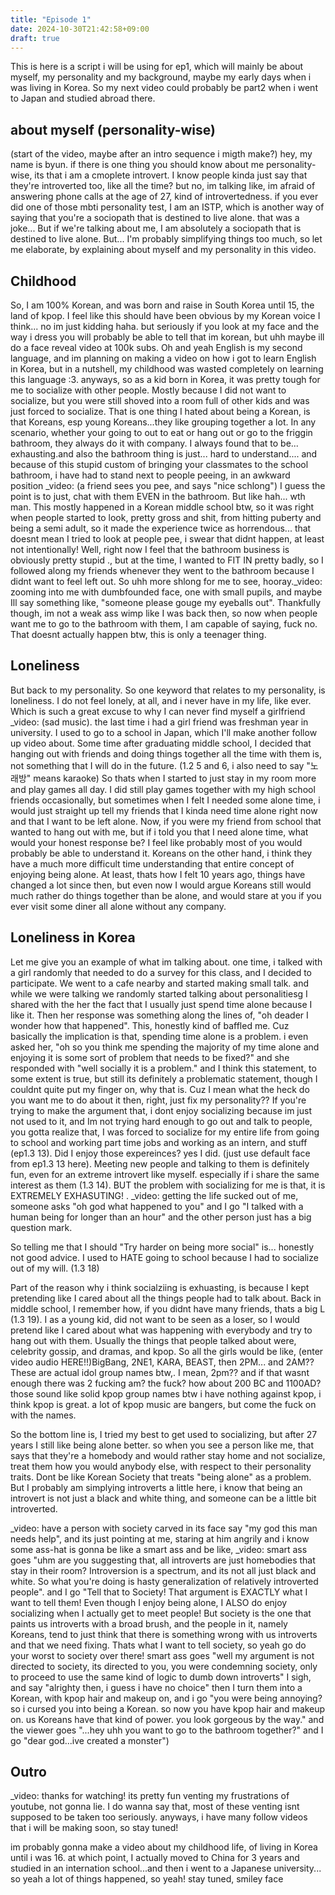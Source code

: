 ```yaml
---
title: "Episode 1"
date: 2024-10-30T21:42:58+09:00
draft: true
---
```


This is here is a script i will be using for ep1, which will mainly be about myself, my personality and my background, maybe my early days when i was living in Korea. So my next video could probably be part2 when i went to Japan and studied abroad there.

## about myself (personality-wise)
(start of the video, maybe after an intro sequence i migth make?) hey, my name is byun. if there is one thing you should know about me personality-wise, its that i am a cmoplete introvert. I know people kinda just say that they're introverted too, like all the time? but no, im talking like, im afraid of answering phone calls at the age of 27, kind of introvertedness. if you ever did one of those mbti personality test, I am an ISTP, which is another way of saying that you're a sociopath that is destined to live alone. that was a joke... But if we're talking about me, I am absolutely a sociopath that is destined to live alone. But... I'm probably simplifying things too much, so let me elaborate, by explaining about myself and my personality in this video.

## Childhood
So, I am 100% Korean, and was born and raise in South Korea until 15, the land of kpop. I feel like this should have been obvious by my Korean voice I think... no im just kidding haha. but seriously if you look at my face and the way i dress you will probably be able to tell that im korean, but uhh maybe ill do a face reveal video at 100k subs. Oh and yeah English is my second language, and im planning on making a video on how i got to learn English in Korea, but in a nutshell, my childhood was wasted completely on learning this language :3. anyways, so as a kid born in Korea, it was pretty tough for me to socialize with other people. Mostly because I did not want to socialize, but you were still shoved into a room full of other kids and was just forced to socialize. That is one thing I hated about being a Korean, is that Koreans, esp young Koreans...they like grouping together a lot. In any scenario, whether your going to out to eat or hang out or go to the friggin bathroom, they always do it with company. I always found that to be... exhausting.and also the bathroom thing is just... hard to understand.... and because of this stupid custom of bringing your classmates to the school bathroom, i have had to stand next to people peeing, in an awkward position _video: (a friend sees you pee, and says "nice schlong")
I guess the point is to just, chat with them EVEN in the bathroom. But like hah... wth man. This mostly happened in a Korean middle school btw, so it was right when people started to look, pretty gross and shit, from hitting puberty and being a semi adult, so it made the experience twice as horrendous... that doesnt mean I tried to look at people pee, i swear that didnt happen, at least not intentionally!
Well, right now I feel that the bathroom business is obviously pretty stupid ., but at the time, I wanted to FIT IN pretty badly, so I followed along my friends whenever they went to the bathroom because I didnt want to feel left out. So uhh more shlong for me to see, hooray._video: zooming into me with dumbfounded face, one with small pupils, and maybe Ill say something like, "someone please gouge my eyeballs out". 
Thankfully though, im not a weak ass wimp like I was back then, so now when people want me to go to the bathroom with them, I am capable of saying, fuck no. That doesnt actually happen btw, this is only a teenager thing.
## Loneliness
But back to my personality. So one keyword that relates to my personality, is loneliness. I do not feel lonely, at all, and i never have in my life, like ever. Which is such a great excuse to why I can never find myself a girlfriend _video: (sad music). the last time i had a girl friend was freshman year in university. I used to go to a school in Japan, which I'll make another follow up video about. Some time after graduating middle school, I decided that hanging out with friends and doing things together all the time with them is, not something that I will do in the future. (1.2 5 and 6, i also need to say "노래방" means karaoke) So thats when I started to just stay in my room more and play games all day. I did still play games together with my high school friends occasionally, but sometimes when I felt I needed some alone time, i would just straight up tell my friends that I kinda need time alone right now and that I want to be left alone.
Now, if you were my friend from school that wanted to hang out with me, but if i told you that I need alone time, what would your honest response be? I feel like probably most of you would probably be able to understand it. Koreans on the other hand, i think they have a much more difficult time understanding that entire concept of enjoying being alone. At least, thats how I felt 10 years ago, things have changed a lot since then, but even now I would argue Koreans still would much rather do things together than be alone, and would stare at you if you ever visit some diner all alone without any company.

## Loneliness in Korea
Let me give you an example of what im talking about. one time, i talked with a girl randomly that needed to do a survey for this class, and I decided to participate. We went to a cafe nearby and started making small talk. and while we were talking we randomly started talking about personalitiesg I shared with the her the fact that I usually just spend time alone because I like it. Then her response was something along the lines of, "oh deader I wonder how that happened". This, honestly kind of baffled me. Cuz basically the implication is that, spending time alone is a problem. i even asked her, "oh so you think me spending the majority of my time alone and enjoying it is some sort of problem that needs to be fixed?" and she responded with "well socially it is a problem." and I think this statement, to some extent is true, but still its definitely a problematic statement, though I couldnt quite put my finger on, why that is. Cuz I mean what the heck do you want me to do about it then, right, just fix my personality?? If you're trying to make the argument that, i dont enjoy socializing because im just not used to it, and Im not trying hard enough to go out and talk to people, you gotta realize that, I was forced to socialize for my entire life from going to school and working part time jobs and working as an intern, and stuff (ep1.3 13). Did I enjoy those expereinces? yes I did. (just use default face from ep1.3 13 here). Meeting new people and talking to them is definitely fun, even for an extreme introvert like myself. especially if i share the same interest as them (1.3 14).
BUT the problem with socializing for me is that, it is EXTREMELY EXHASUTING! . _video: getting the life sucked out of me, someone asks "oh god what happened to you" and I go "I talked with a human being for longer than an hour" and the other person just has a big question mark.

So telling me that I should "Try harder on being more social" is... honestly not good advice. I used to HATE going to school because I had to socialize out of my will. (1.3 18)

Part of the reason why i think socialziing is exhuasting, is because I kept pretending like I cared about all the things people had to talk about. Back in middle school, I remember how, if you didnt have many friends, thats a big L (1.3 19). I as a young kid, did not want to be seen as a loser, so I would pretend like I cared about what was happening with everybody and try to hang out with them.  Usually the things that people talked about were, celebrity gossip, and dramas, and kpop. So all the girls would be like, (enter video audio HERE!!)BigBang, 2NE1, KARA, BEAST, then 2PM... and 2AM??
These are actual idol group names btw,. I mean, 2pm?? and if that wasnt enough there was 2 fucking am? the fuck? how about 200 BC and 1100AD? those sound like solid kpop group names
btw i have nothing against kpop, i think kpop is great. a lot of kpop music are bangers, but come the fuck on with the names.

So the bottom line is, I tried my best to get used to socializing, but after 27 years I still like being alone better. so when you see a person like me, that says that they're a homebody and would rather stay home and not socialize, treat them how you would anybody else, with respect to their personality traits.
Dont be like Korean Society that treats "being alone" as a problem. But I probably am simplying introverts a little here, i know that being an introvert is not just a black and white thing, and someone can be a little bit introverted.

_video: have a person with society carved in its face say "my god this man needs help", and its just pointing at me, staring at him angrily
and i know some ass-hat is gonna be like a smart ass and be like,
_video: smart ass goes "uhm are you suggesting that, all introverts are just homebodies that stay in their room? Introversion is a spectrum, and its not all just black and white. So what you're doing is hasty generalization of relatively introverted people". 
and I go "Tell that to Society! That argument is EXACTLY what I want to tell them! Even though I enjoy being alone, I ALSO do enjoy socializing when I actually get to meet people! But society is the one that paints us introverts with a broad brush, and the people in it, namely Koreans, tend to just think that there is something wrong with us introverts and that we need fixing.
Thats what I want to tell society, so yeah go do your worst to society over there!
smart ass goes "well my argument is not directed to society, its directed to you, you were condemning society, only to proceed to use the same kind of logic to dumb down introverts"
I sigh, and say "alrighty then, i guess i have no choice" then I turn them into a Korean, with kpop hair and makeup on, and i go "you were being annoying? so i cursed you into being a Korean. so now you have kpop hair and makeup on. us Koreans have that kind of power. you look gorgeous by the way." and the viewer goes "...hey uhh you want to go to the bathroom together?" and I go "dear god...ive created a monster")


## Outro
_video: thanks for watching! its pretty fun venting my frustrations of youtube, not gonna lie. I do wanna say that, most of these venting isnt supposed to be taken too seriously. anyways,
i have many follow videos that i will be making soon, so stay tuned!

im probably gonna make a video about my childhood life, of living in Korea until i was 16. at which point, I actually moved to China for 3 years and studied in an internation school...and then i went to a Japanese university... so yeah a lot of things happened, so yeah! stay tuned, smiley face
